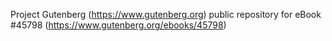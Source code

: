 Project Gutenberg (https://www.gutenberg.org) public repository for eBook #45798 (https://www.gutenberg.org/ebooks/45798)
